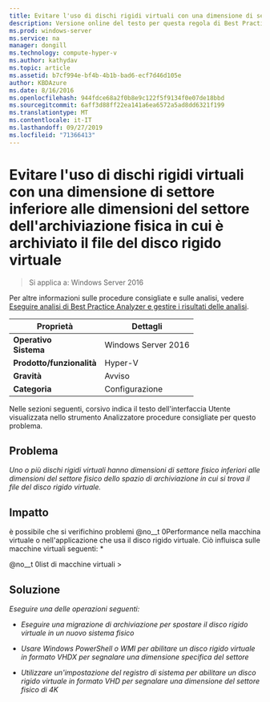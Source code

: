 ```yaml
---
title: Evitare l'uso di dischi rigidi virtuali con una dimensione di settore inferiore alle dimensioni del settore dell'archiviazione fisica in cui è archiviato il file del disco rigido virtuale
description: Versione online del testo per questa regola di Best Practices Analyzer.
ms.prod: windows-server
ms.service: na
manager: dongill
ms.technology: compute-hyper-v
ms.author: kathydav
ms.topic: article
ms.assetid: b7cf994e-bf4b-4b1b-bad6-ecf7d46d105e
author: KBDAzure
ms.date: 8/16/2016
ms.openlocfilehash: 944fdce68a2f0b8e9c122f5f9134f0e07de18bbd
ms.sourcegitcommit: 6aff3d88ff22ea141a6ea6572a5ad8dd6321f199
ms.translationtype: MT
ms.contentlocale: it-IT
ms.lasthandoff: 09/27/2019
ms.locfileid: "71366413"
---
```

# <a name="avoid-using-virtual-hard-disks-with-a-sector-size-less-than-the-sector-size-of-the-physical-storage-that-stores-the-virtual-hard-disk-file"></a>Evitare l'uso di dischi rigidi virtuali con una dimensione di settore inferiore alle dimensioni del settore dell'archiviazione fisica in cui è archiviato il file del disco rigido virtuale

>Si applica a: Windows Server 2016

Per altre informazioni sulle procedure consigliate e sulle analisi, vedere [Eseguire analisi di Best Practice Analyzer e gestire i risultati delle analisi](https://go.microsoft.com/fwlink/p/?LinkID=223177).  
  
|Proprietà|Dettagli|  
|-|-|  
|**Operativo** <br />**Sistema**|Windows Server 2016|  
|**Prodotto/funzionalità**|Hyper-V|  
|**Gravità**|Avviso|  
|**Categoria**|Configurazione|  
  
Nelle sezioni seguenti, corsivo indica il testo dell'interfaccia Utente visualizzata nello strumento Analizzatore procedure consigliate per questo problema.  
  
## <a name="issue"></a>**Problema**  
*Uno o più dischi rigidi virtuali hanno dimensioni di settore fisico inferiori alle dimensioni del settore fisico dello spazio di archiviazione in cui si trova il file del disco rigido virtuale.*  
  
## <a name="impact"></a>**Impatto**  
è possibile che si verifichino problemi @no__t 0Performance nella macchina virtuale o nell'applicazione che usa il disco rigido virtuale. Ciò influisca sulle macchine virtuali seguenti: *  
  
@no__t 0list di macchine virtuali >  
  
## <a name="resolution"></a>**Soluzione**  
*Eseguire una delle operazioni seguenti:*  
  
-   *Eseguire una migrazione di archiviazione per spostare il disco rigido virtuale in un nuovo sistema fisico*  
  
-   *Usare Windows PowerShell o WMI per abilitare un disco rigido virtuale in formato VHDX per segnalare una dimensione specifica del settore*  
  
-   *Utilizzare un'impostazione del registro di sistema per abilitare un disco rigido virtuale in formato VHD per segnalare una dimensione del settore fisico di 4K*  
  


